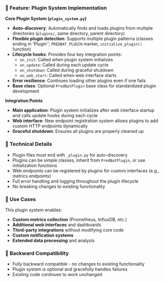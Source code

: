 ### 🚀 Feature: Plugin System Implementation

**Core Plugin System (`plugin_system.py`)**

- **Auto-discovery**: Automatically finds and loads plugins from multiple directories (`plugins/`, same directory, parent directory)
- **Flexible plugin detection**: Supports multiple plugin patterns (classes ending in 'Plugin'', `PREDBAT_PLUGIN` marker, `initialize_plugin()` function)
- **Lifecycle hooks**: Provides four key integration points:
    - `on_init`: Called when plugin system initializes
    - `on_update`: Called during each update cycle
    - `on_shutdown`: Called during graceful shutdown
    - `on_web_start`: Called when web interface starts
- **Error resilience**: Continues loading other plugins even if one fails
- **Base class**: Optional `PredBatPlugin` base class for standardized plugin development

**Integration Points**

- **Main application**: Plugin system initializes after web interface startup and calls update hooks during each cycle
- **Web interface**: New endpoint registration system allows plugins to add custom HTTP endpoints dynamically
- **Graceful shutdown**: Ensures all plugins are properly cleaned up

### 🔧 Technical Details

- Plugin files must end with `_plugin.py` for auto-discovery
- Plugins can be simple classes, inherit from `PredBatPlugin`, or use initialization functions
- Web endpoints can be registered by plugins for custom interfaces (e.g., metrics endpoints)
- Full error handling and logging throughout the plugin lifecycle
- No breaking changes to existing functionality

### 🎯 Use Cases

This plugin system enables:

- **Custom metrics collection** (Prometheus, InfluxDB, etc.)
- **Additional web interfaces** and dashboards
- **Third-party integrations** without modifying core code
- **Custom notification systems**
- **Extended data processing** and analysis

### 🧪 Backward Compatibility

- Fully backward compatible - no changes to existing functionality
- Plugin system is optional and gracefully handles failures
- Existing code continues to work unchanged
